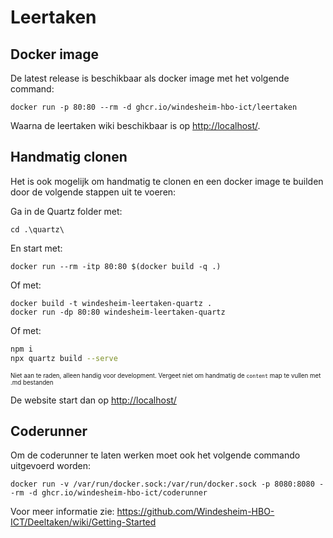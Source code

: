 # Leertaken

## Docker image
De latest release is beschikbaar als docker image met het volgende command:

```SH
docker run -p 80:80 --rm -d ghcr.io/windesheim-hbo-ict/leertaken
```

Waarna de leertaken wiki beschikbaar is op <http://localhost/>.

## Handmatig clonen
Het is ook mogelijk om handmatig te clonen en een docker image te builden door de volgende stappen uit te voeren:

Ga in de Quartz folder met:

```SH
cd .\quartz\
```

En start met:

```SH
docker run --rm -itp 80:80 $(docker build -q .)
```

Of met:

```SH
docker build -t windesheim-leertaken-quartz .
docker run -dp 80:80 windesheim-leertaken-quartz
```

Of met:

```sh
npm i
npx quartz build --serve
```
<sub><sub>Niet aan te raden, alleen handig voor development. Vergeet niet om handmatig de `content` map te vullen met .md bestanden</sub></sub>

De website start dan op <http://localhost/>

## Coderunner

Om de coderunner te laten werken moet ook het volgende commando uitgevoerd worden:

```SH
docker run -v /var/run/docker.sock:/var/run/docker.sock -p 8080:8080 --rm -d ghcr.io/windesheim-hbo-ict/coderunner
```

Voor meer informatie zie: <https://github.com/Windesheim-HBO-ICT/Deeltaken/wiki/Getting-Started>
